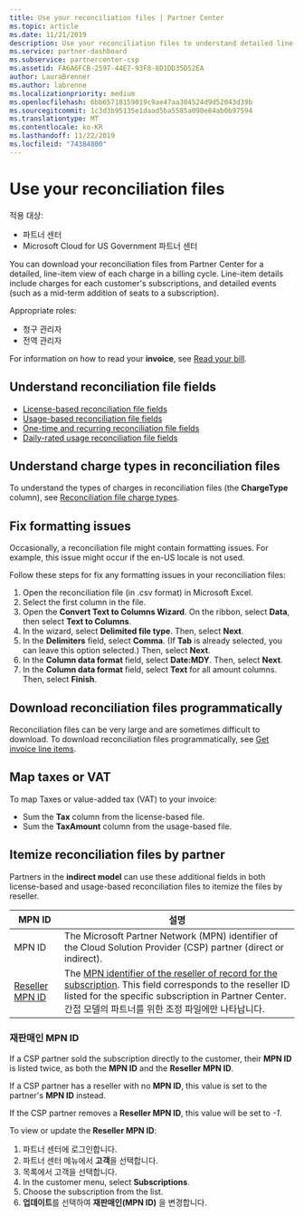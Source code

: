 ```yaml
---
title: Use your reconciliation files | Partner Center
ms.topic: article
ms.date: 11/21/2019
description: Use your reconciliation files to understand detailed line-item views of Partner Center charges.
ms.service: partner-dashboard
ms.subservice: partnercenter-csp
ms.assetid: FA6A6FCB-2597-44E7-93F8-8D1DD35D52EA
author: LauraBrenner
ms.author: labrenne
ms.localizationpriority: medium
ms.openlocfilehash: 6bb65718159019c9ae47aa384524d9d52043d39b
ms.sourcegitcommit: 1c3d3b95135e1daad5ba5585a090e84ab0b97594
ms.translationtype: MT
ms.contentlocale: ko-KR
ms.lasthandoff: 11/22/2019
ms.locfileid: "74384800"
---
```

# <a name="use-your-reconciliation-files"></a>Use your reconciliation files

적용 대상:

- 파트너 센터
- Microsoft Cloud for US Government 파트너 센터

You can download your reconciliation files from Partner Center for a detailed, line-item view of each charge in a billing cycle. Line-item details include charges for each customer's subscriptions, and detailed events (such as a mid-term addition of seats to a subscription).

Appropriate roles:

- 청구 관리자
- 전역 관리자

For information on how to read your **invoice**, see [Read your bill](read-your-bill.md).

## <a name="understand-reconciliation-file-fields"></a>Understand reconciliation file fields

- [License-based reconciliation file fields](license-based-recon-files.md)
- [Usage-based reconciliation file fields](usage-based-recon-files.md)
- [One-time and recurring reconciliation file fields](one-time-recurring-recon-files.md)
- [Daily-rated usage reconciliation file fields](daily-rated-usage-recon-files.md)

## <a name="understand-charge-types-in-reconciliation-files"></a>Understand charge types in reconciliation files

To understand the types of charges in reconciliation files (the **ChargeType** column), see [Reconciliation file charge types](recon-file-charge-types.md).

## <a name="fix-formatting-issues"></a>Fix formatting issues

Occasionally, a reconciliation file might contain formatting issues. For example, this issue might occur if the en-US locale is not used.

Follow these steps for fix any formatting issues in your reconciliation files:

1. Open the reconciliation file (in .csv format) in Microsoft Excel.
2. Select the first column in the file.
3. Open the **Convert Text to Columns Wizard**. On the ribbon, select **Data**, then select **Text to Columns**.
4. In the wizard, select **Delimited file type**. Then, select **Next**.
5. In the **Delimiters** field, select **Comma**. (If **Tab** is already selected, you can leave this option selected.) Then, select **Next**.
6. In the **Column data format** field, select **Date:MDY**. Then, select **Next**.
7. In the **Column data format** field, select **Text** for all amount columns. Then, select **Finish**.

## <a name="download-reconciliation-files-programmatically"></a>Download reconciliation files programmatically

Reconciliation files can be very large and are sometimes difficult to download. To download reconciliation files programmatically, see [Get invoice line items](https://docs.microsoft.com/partner-center/develop/get-invoiceline-items).

## <a name="map-taxes-or-vat"></a>Map taxes or VAT

To map Taxes or value-added tax (VAT) to your invoice:

- Sum the **Tax** column from the license-based file.
- Sum the **TaxAmount** column from the usage-based file.

## <a name="itemize-reconciliation-files-by-partner"></a>Itemize reconciliation files by partner

Partners in the **indirect model** can use these additional fields in both license-based and usage-based reconciliation files to itemize the files by reseller.

| MPN ID | 설명 |
| ------ | ----------- |
| MPN ID | The Microsoft Partner Network (MPN) identifier of the Cloud Solution Provider (CSP) partner (direct or indirect). |
| [Reseller MPN ID](#reseller-mpn-id) | The [MPN identifier of the reseller of record for the subscription](#reseller-mpn-id). This field corresponds to the reseller ID listed for the specific subscription in Partner Center. 간접 모델의 파트너를 위한 조정 파일에만 나타납니다. |

### <a name="reseller-mpn-id"></a>재판매인 MPN ID

If a CSP partner sold the subscription directly to the customer, their **MPN ID** is listed twice, as both the **MPN ID** and the **Reseller MPN ID**.

If a CSP partner has a reseller with no **MPN ID**, this value is set to the partner's **MPN ID** instead.

If the CSP partner removes a **Reseller MPN ID**, this value will be set to *-1*.

To view or update the **Reseller MPN ID**:

1. 파트너 센터에 로그인합니다.
2. 파트너 센터 메뉴에서 **고객**을 선택합니다.
3. 목록에서 고객을 선택합니다.
4. In the customer menu, select **Subscriptions**.
5. Choose the subscription from the list.
6. **업데이트**를 선택하여 **재판매인(MPN ID)** 을 변경합니다.
